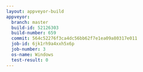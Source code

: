 ```yaml
---
layout: appveyor-build
appveyor:
  branch: master
  build-id: 52126303
  build-number: 659
  commit: 564c52276f3ca4dc56bb62f7e1ea09a80317e011
  job-id: 6jk1rh9a4xxh5x6p
  job-number: 3
  os-name: Windows
  test-result: 0
---
```

